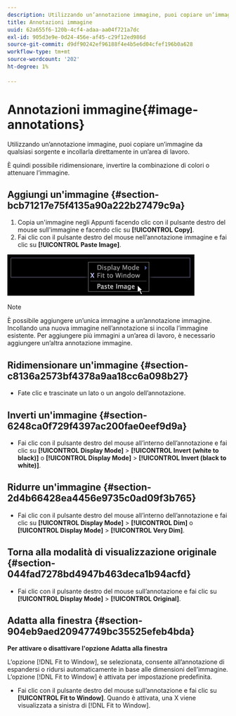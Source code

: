 ```yaml
---
description: Utilizzando un’annotazione immagine, puoi copiare un’immagine da qualsiasi sorgente e incollarla direttamente in un’area di lavoro.
title: Annotazioni immagine
uuid: 62a655f6-120b-4cf4-adaa-aa04f721a7dc
exl-id: 905d3e9e-0d24-456e-af45-c29f12ed986d
source-git-commit: d9df90242ef96188f4e4b5e6d04cfef196b0a628
workflow-type: tm+mt
source-wordcount: '202'
ht-degree: 1%

---
```


# Annotazioni immagine{#image-annotations}

Utilizzando un’annotazione immagine, puoi copiare un’immagine da qualsiasi sorgente e incollarla direttamente in un’area di lavoro.

È quindi possibile ridimensionare, invertire la combinazione di colori o attenuare l’immagine.

## Aggiungi un&#39;immagine {#section-bcb71217e75f4135a90a222b27479c9a}

1. Copia un&#39;immagine negli Appunti facendo clic con il pulsante destro del mouse sull&#39;immagine e facendo clic su **[!UICONTROL Copy]**.
1. Fai clic con il pulsante destro del mouse nell’annotazione immagine e fai clic su **[!UICONTROL Paste Image]**.

![](assets/mnu_Image_Paste.png)

>[!NOTE]
>
>È possibile aggiungere un’unica immagine a un’annotazione immagine. Incollando una nuova immagine nell’annotazione si incolla l’immagine esistente. Per aggiungere più immagini a un’area di lavoro, è necessario aggiungere un’altra annotazione immagine.

## Ridimensionare un&#39;immagine {#section-c8136a2573bf4378a9aa18cc6a098b27}

* Fate clic e trascinate un lato o un angolo dell’annotazione.

## Inverti un&#39;immagine {#section-6248ca0f729f4397ac200fae0eef9d9a}

* Fai clic con il pulsante destro del mouse all’interno dell’annotazione e fai clic su **[!UICONTROL Display Mode]** > **[!UICONTROL Invert (white to black)]** o **[!UICONTROL Display Mode]** > **[!UICONTROL Invert (black to white)]**.

## Ridurre un&#39;immagine {#section-2d4b66428ea4456e9735c0ad09f3b765}

* Fai clic con il pulsante destro del mouse all’interno dell’annotazione e fai clic su **[!UICONTROL Display Mode]** > **[!UICONTROL Dim]** o **[!UICONTROL Display Mode]** > **[!UICONTROL Very Dim]**.

## Torna alla modalità di visualizzazione originale {#section-044fad7278bd4947b463deca1b94acfd}

* Fai clic con il pulsante destro del mouse sull’annotazione e fai clic su **[!UICONTROL Display Mode]** > **[!UICONTROL Original]**.

## Adatta alla finestra {#section-904eb9aed20947749bc35525efeb4bda}

**Per attivare o disattivare l&#39;opzione Adatta alla finestra**

L’opzione [!DNL Fit to Window], se selezionata, consente all’annotazione di espandersi o ridursi automaticamente in base alle dimensioni dell’immagine. L’opzione [!DNL Fit to Window] è attivata per impostazione predefinita.

* Fai clic con il pulsante destro del mouse sull’annotazione e fai clic su **[!UICONTROL Fit to Window]**. Quando è attivata, una X viene visualizzata a sinistra di [!DNL Fit to Window].
